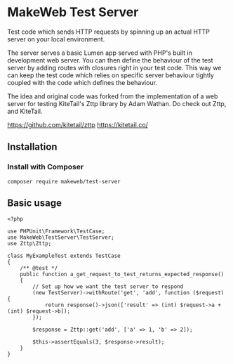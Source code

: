 # MakeWeb Test Server

Test code which sends HTTP requests by spinning up an actual HTTP server on your local environment.

The server serves a basic Lumen app served with PHP's built in development web server. You can then
define the behaviour of the test server by adding routes with closures right in your test code. This way
we can keep the test code which relies on specific server behaviour tightly coupled with the code
which defines the behaviour.

The idea and original code was forked from the implementation of a web server for testing KiteTail's
Zttp library by Adam Wathan. Do check out Zttp, and KiteTail.

https://github.com/kitetail/zttp
https://kitetail.co/

## Installation

### Install with Composer

    composer require makeweb/test-server

## Basic usage

    <?php

    use PHPUnit\Framework\TestCase;
    use MakeWeb\TestServer\TestServer;
    use Zttp\Zttp;

    class MyExampleTest extends TestCase
    {
        /** @test */
        public function a_get_request_to_test_returns_expected_response()
        {
            // Set up how we want the test server to respond
            (new TestServer)->withRoute('get', 'add', function ($request) {
                return response()->json(['result' => (int) $request->a + (int) $request->b]);
            });

            $response = Zttp::get('add', ['a' => 1, 'b' => 2]);

            $this->assertEquals(3, $response->result);
        }
    }


